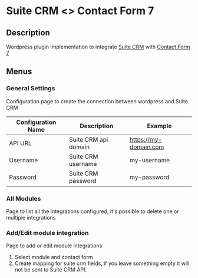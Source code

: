 # Suite CRM <> Contact Form 7 

## Description
Wordpress plugin implementation to integrate [Suite CRM](https://suitecrm.com/) with [Contact Form 7](https://wordpress.org/plugins/contact-form-7/)

## Menus

### General Settings
Configuration page to create the connection between wordpress and Suite CRM 

| Configuration Name      | Description                | Example                      |
| ----------------------- | -------------------------- | ---------------------------- |
| API URL                 | Suite CRM api domain       | https://my-domain.com        |
| Username                | Suite CRM username         | my-username                  |
| Password                | Suite CRM password         | my-password                  |

### All Modules
Page to list all the integrations configured, it's possible to delete one or multiple integrations

### Add/Edit module integration
Page to add or edit module integrations

1. Select module and contact form
2. Create mapping for suite crm fields, if you leave something empty it will not be sent to Suite CRM API.
